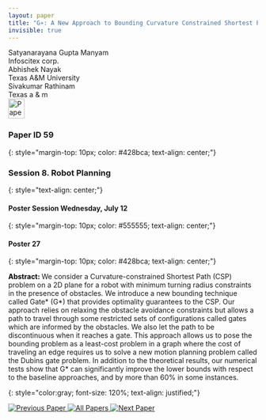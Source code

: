 ```yaml
---
layout: paper
title: "G∗: A New Approach to Bounding Curvature Constrained Shortest Paths through Dubins Gates"
invisible: true
---
```

<div class="paper-authors">
<div class="paper-author-box">
    <div class="paper-author-name">Satyanarayana  Gupta Manyam</div>
    <div class="paper-author-uni">Infoscitex corp.</div>
</div>
<div class="paper-author-box">
    <div class="paper-author-name">Abhishek Nayak</div>
    <div class="paper-author-uni">Texas A&M University </div>
</div>
<div class="paper-author-box">
    <div class="paper-author-name">Sivakumar  Rathinam</div>
    <div class="paper-author-uni">Texas a & m</div>
</div>

</div><div class="paper-pdf">
<div> <a href="http://www.roboticsproceedings.org/rss19/p059.pdf"><img src="{{ site.baseurl }}/images/paper_link.png" alt="Paper Website" width = "33"  height = "40"/></a> </div>
</div>

### Paper ID 59
{: style="margin-top: 10px; color: #428bca; text-align: center;"}

### Session 8. Robot Planning
{: style="text-align: center;"}

#### Poster Session Wednesday, July 12
{: style="margin-top: 10px; color: #555555; text-align: center;"}

#### Poster 27
{: style="margin-top: 10px; color: #428bca; text-align: center;"}

<b style="color: black;">Abstract: </b>We consider a Curvature-constrained Shortest Path (CSP) problem on a 2D plane for a robot with minimum turning radius constraints in the presence of obstacles. We introduce a new bounding technique called Gate* (G*) that provides optimality guarantees to the CSP. Our approach relies on relaxing the obstacle avoidance constraints but allows a path to travel through some restricted sets of configurations called gates which are informed by the obstacles. We also let the path to be discontinuous when it reaches a gate. This approach allows us to pose the bounding problem as a least-cost problem in a graph where the cost of traveling an edge requires us to solve a new motion planning problem called the Dubins gate problem. In addition to the theoretical results, our numerical tests show that G* can significantly improve the lower bounds with respect to the baseline approaches, and by more than 60% in some instances.
   
{: style="color:gray; font-size: 120%; text-align: justified;"}


<div class="paper-menu">
<a href="{{ site.baseurl }}/program/papers/058/"> <img src="{{ site.baseurl }}/images/previous_paper_icon.png" alt="Previous Paper" title="Previous Paper"/> </a>
<a href="{{ site.baseurl }}/program/papers"><img src="{{ site.baseurl }}/images/overview_icon.png" alt="All Papers" title="All Papers"/> </a>
<a href="{{ site.baseurl }}/program/papers/060/"> <img src="{{ site.baseurl }}/images/next_paper_icon.png" alt="Next Paper" title="Next Paper"/> </a>

</div>
